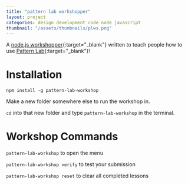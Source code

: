 ```yaml
---
title: "pattern lab workshopper"
layout: project
categories: design development code node javascript
thumbnail: "/assets/thumbnails/plws.png"
---
```


A [node.js workshopper](https://www.npmjs.com/package/pattern-lab-workshop){:target="_blank"} written to teach people how to use [Pattern Lab](http://patternlab.io){:target="_blank"}!

# Installation
`npm install -g pattern-lab-workshop`

Make a new folder somewhere else to run the workshop in.

`cd` into that new folder and type `pattern-lab-workshop` in the terminal.

# Workshop Commands
`pattern-lab-workshop` to open the menu

`pattern-lab-workshop verify` to test your submission

`pattern-lab-workshop reset` to clear all completed lessons


